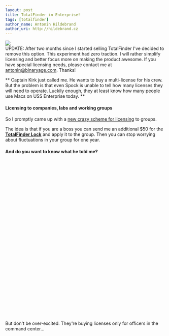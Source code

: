 ```yaml
---
layout: post
title: TotalFinder in Enterprise!
tags: [totalfinder]
author_name: Antonin Hildebrand
author_uri: http://hildebrand.cz
---
```


<img src="{{site.url}}/shared/img/totalfinder-icon-lock.png" class="intro-icon"/>

<div class="blog-update">UPDATE: After two months since I started selling TotalFinder I've decided to remove this option. This experiment had zero traction. I will rather simplify licensing and better focus more on making the product awesome. If you have special licensing needs, please contact me at <a href="mailto:antonin@binaryage.com">antonin@binaryage.com</a>. Thanks!</div>

** Captain Kirk just called me. He wants to buy a multi-license for his crew. But the problem is that even Spock is unable to tell how many licenses they will need to operate. Luckily enough, they at least know how many people use Macs on USS Enterprise today. **

#### Licensing to companies, labs and working groups

So I promptly came up with a [new crazy scheme for licensing](http://totalfinder.binaryage.com/office-license) to groups. 

The idea is that if you are a boss you can send me an additional $50 for the **[TotalFinder Lock](https://sites.fastspring.com/binaryage/instant/totalfinderlock)** and apply it to the group. Then you can stop worrying about fluctuations in your group for one year.

#### And do you want to know what he told me?

<object width="620" height="490"><param name="movie" value="http://www.youtube.com/v/sghncnGkFAo?fs=1&amp;hl=en_US"></param><param name="allowFullScreen" value="true"></param><param name="allowscriptaccess" value="always"></param><embed src="http://www.youtube.com/v/sghncnGkFAo?fs=1&amp;hl=en_US" type="application/x-shockwave-flash" allowscriptaccess="always" allowfullscreen="true" width="620" height="490"></embed></object>

But don't be over-excited. They're buying licenses only for officers in the command center...